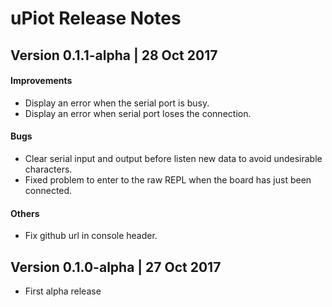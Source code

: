 # uPiot Release Notes

## Version 0.1.1-alpha | 28 Oct 2017

#### Improvements

* Display an error when the serial port is busy.
* Display an error when serial port loses the connection.

#### Bugs

* Clear serial input and output before listen new data to avoid undesirable characters.
* Fixed problem to enter to the raw REPL when the board has just been connected.

#### Others

* Fix github url in console header.

## Version 0.1.0-alpha | 27 Oct 2017

* First alpha release